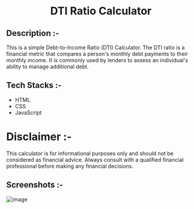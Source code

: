 # <p align="center">DTI Ratio Calculator</p>

## Description :-

This is a simple Debt-to-Income Ratio (DTI) Calculator. The DTI ratio is a financial metric that compares a person's monthly debt payments to their monthly income. It is commonly used by lenders to assess an individual's ability to manage additional debt.

## Tech Stacks :-

- HTML
- CSS
- JavaScript

# Disclaimer :-

This calculator is for informational purposes only and should not be considered as financial advice. Always consult with a qualified financial professional before making any financial decisions.

## Screenshots :-

![image](https://github.com/Rakesh9100/CalcDiverse/assets/73993775/0c34b2bb-9679-4134-aa38-74f3dcc7a407)
